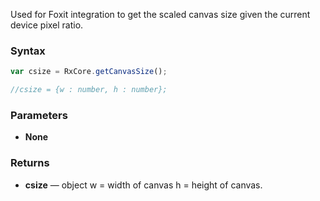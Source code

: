 Used for Foxit integration to get the scaled canvas size given the current device pixel ratio.


### Syntax

```typescript
var csize = RxCore.getCanvasSize();

//csize = {w : number, h : number};

```

### Parameters

- **None**

### Returns

- **csize** — object w = width of canvas h = height of canvas.